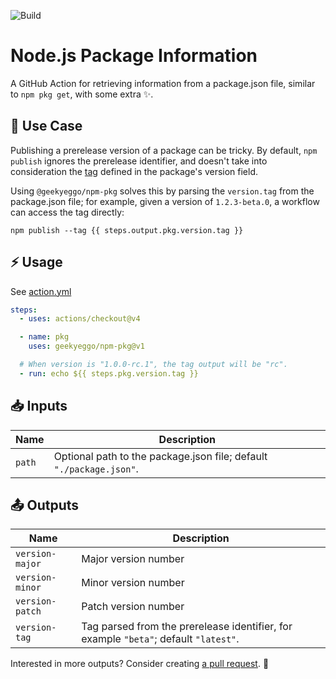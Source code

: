 ![Build](https://github.com/GeekyEggo/parse-semver/workflows/Build/badge.svg)

# Node.js Package Information

A GitHub Action for retrieving information from a package.json file, similar to `npm pkg get`, with some extra ✨.

## 📖 Use Case

Publishing a prerelease version of a package can be tricky. By default, `npm publish` ignores the prerelease identifier, and doesn't take into consideration the [tag](https://docs.npmjs.com/cli/v10/commands/npm-publish#tag) defined in the package's version field.

Using `@geekyeggo/npm-pkg` solves this by parsing the `version.tag` from the package.json file; for example, given a version of `1.2.3-beta.0`, a workflow can access the tag directly:

```
npm publish --tag {{ steps.output.pkg.version.tag }}
```

## ⚡ Usage

See [action.yml](action.yml)

<!-- prettier-ignore-start -->
```yml
steps:
  - uses: actions/checkout@v4

  - name: pkg
    uses: geekyeggo/npm-pkg@v1

  # When version is "1.0.0-rc.1", the tag output will be "rc".
  - run: echo ${{ steps.pkg.version.tag }}
```
<!-- prettier-ignore-end -->

## 📥 Inputs

| Name   | Description                                                         |
| ------ | ------------------------------------------------------------------- |
| `path` | Optional path to the package.json file; default `"./package.json"`. |

## 📤 Outputs

| Name            | Description                                                                          |
| --------------- | ------------------------------------------------------------------------------------ |
| `version-major` | Major version number                                                                 |
| `version-minor` | Minor version number                                                                 |
| `version-patch` | Patch version number                                                                 |
| `version-tag`   | Tag parsed from the prerelease identifier, for example `"beta"`; default `"latest"`. |

Interested in more outputs? Consider creating [a pull request](https://github.com/geekyeggo/npm-pkg/compare). 💙
